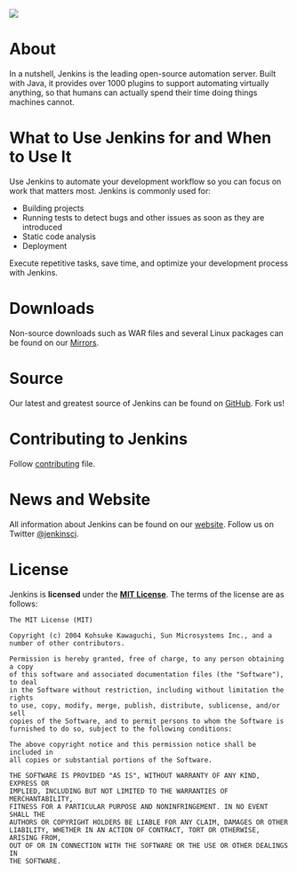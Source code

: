 [![][ButlerImage]][website] 

# About
In a nutshell, Jenkins is the leading open-source automation server. 
Built with Java, it provides over 1000 plugins to support automating virtually anything, 
so that humans can actually spend their time doing things machines cannot.

# What to Use Jenkins for and When to Use It

Use Jenkins to automate your development workflow so you can focus on work that matters most. Jenkins is commonly used for:

- Building projects
- Running tests to detect bugs and other issues as soon as they are introduced
- Static code analysis
- Deployment

Execute repetitive tasks, save time, and optimize your development process with Jenkins.

# Downloads
Non-source downloads such as WAR files and several Linux packages can be found on our [Mirrors].

# Source
Our latest and greatest source of Jenkins can be found on [GitHub]. Fork us!

# Contributing to Jenkins
Follow [contributing](CONTRIBUTING.md) file.

# News and Website
All information about Jenkins can be found on our [website]. Follow us on Twitter [@jenkinsci].

# License
Jenkins is **licensed** under the **[MIT License]**. The terms of the license are as follows:

    The MIT License (MIT)

    Copyright (c) 2004 Kohsuke Kawaguchi, Sun Microsystems Inc., and a number of other contributors. 

    Permission is hereby granted, free of charge, to any person obtaining a copy
    of this software and associated documentation files (the "Software"), to deal
    in the Software without restriction, including without limitation the rights
    to use, copy, modify, merge, publish, distribute, sublicense, and/or sell
    copies of the Software, and to permit persons to whom the Software is
    furnished to do so, subject to the following conditions:

    The above copyright notice and this permission notice shall be included in
    all copies or substantial portions of the Software.

    THE SOFTWARE IS PROVIDED "AS IS", WITHOUT WARRANTY OF ANY KIND, EXPRESS OR
    IMPLIED, INCLUDING BUT NOT LIMITED TO THE WARRANTIES OF MERCHANTABILITY,
    FITNESS FOR A PARTICULAR PURPOSE AND NONINFRINGEMENT. IN NO EVENT SHALL THE
    AUTHORS OR COPYRIGHT HOLDERS BE LIABLE FOR ANY CLAIM, DAMAGES OR OTHER
    LIABILITY, WHETHER IN AN ACTION OF CONTRACT, TORT OR OTHERWISE, ARISING FROM,
    OUT OF OR IN CONNECTION WITH THE SOFTWARE OR THE USE OR OTHER DEALINGS IN
    THE SOFTWARE.

[ButlerImage]: http://jenkins-ci.org/sites/default/files/jenkins_logo.png
[MIT License]: https://github.com/jenkinsci/jenkins/raw/master/LICENSE.txt
[Mirrors]: http://mirrors.jenkins-ci.org
[GitHub]: https://github.com/jenkinsci/jenkins
[website]: http://jenkins-ci.org
[@jenkinsci]: http://twitter.com/jenkinsci
[Contributing]: https://wiki.jenkins-ci.org/display/JENKINS/contributing
[Extend Jenkins]: https://wiki.jenkins-ci.org/display/JENKINS/Extend+Jenkins
[wiki]: https://wiki.jenkins-ci.org
